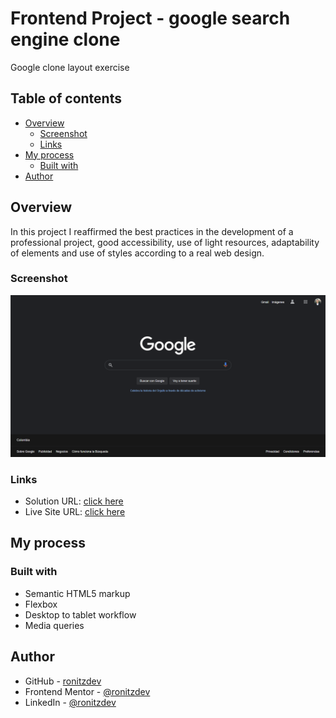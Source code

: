 # Frontend Project - google search engine clone

Google clone layout exercise

## Table of contents

- [Overview](#overview)
  - [Screenshot](#screenshot)
  - [Links](#links)
- [My process](#my-process)
  - [Built with](#built-with)
- [Author](#author)

## Overview

In this project I reaffirmed the best practices in the development of a professional project, good accessibility, use of light resources, adaptability of elements and use of styles according to a real web design.

### Screenshot

![Screenshoot Desktop](images/screenshot.png)

### Links

- Solution URL: [click here](https://github.com/ronitzdev/google-clone)
- Live Site URL: [click here](https://google-clone-ronitzdev.netlify.app/)

## My process

### Built with

- Semantic HTML5 markup
- Flexbox
- Desktop to tablet workflow
- Media queries


## Author

- GitHub - [ronitzdev](https://github.com/ronitzdev)
- Frontend Mentor - [@ronitzdev](https://www.frontendmentor.io/profile/ronitzdev)
- LinkedIn - [@ronitzdev](https://www.linkedin.com/in/ronitzdev/)